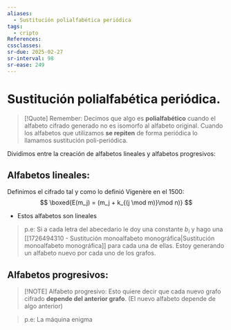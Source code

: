```yaml
---
aliases:
  - Sustitución polialfabética periódica
tags:
  - cripto
References: 
cssclasses: 
sr-due: 2025-02-27
sr-interval: 98
sr-ease: 249
---
```

# Sustitución polialfabética periódica.

> [!Quote] Remember: 
> Decimos que algo es **polialfabético** cuando el alfabeto cifrado generado no es isomorfo al alfabeto original.
> Cuando los alfabetos que utilizamos **se repiten** de forma periódica lo llamamos sustitución poli-periódica. 

Dividimos entre la creación de alfabetos lineales y alfabetos progresivos:
## Alfabetos lineales:
Definimos el cifrado tal y como lo definió Vigenère en el 1500:
$$
\boxed{E(m_j) = (m_j + k_{(j \mod m)}\mod n)}
$$
+ Estos alfabetos son lineales
>p.e: Si a cada letra del abecedario le doy una constante $b_i$ y hago una [[1726494310 - Sustitución monoalfabeto monográfica|Sustitución monoalfabeto monográfica]] para cada una de ellas. Estoy generando un alfabeto nuevo por cada uno de los grafos.


## Alfabetos progresivos: 

> [!NOTE] Alfabeto progresivo: 
> Esto quiere decir que cada nuevo grafo cifrado **depende del anterior grafo**. (El nuevo alfabeto depende de algo anterior)

> p.e: La máquina enigma
